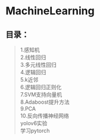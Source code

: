 # MachineLearning
目录：
---
>1.感知机<br>
>2.线性回归<br>
>3.多元线性回归<br>
>4.逻辑回归<br>
>5.k近邻<br>
>6.逻辑回归正则化<br>
>7.SVM支持向量机<br>
>8.Adaboost提升方法<br>
>9.PCA<br>
>10.反向传播神经网络<br>
>yolov6实验<br>
>学习pytorch<br>
